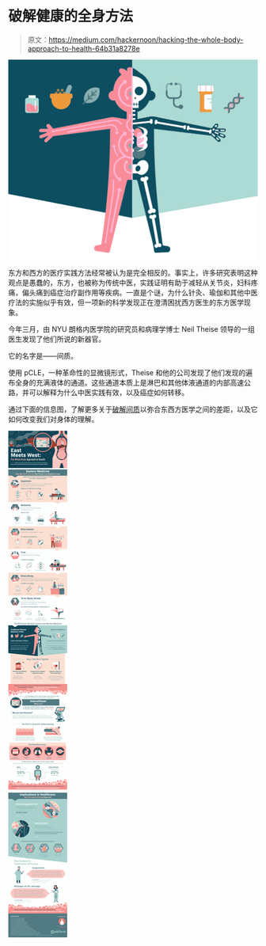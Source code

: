 # 破解健康的全身方法

> 原文：<https://medium.com/hackernoon/hacking-the-whole-body-approach-to-health-64b31a8278e>

![](img/d855815992bfec630fb5d1ae10af8369.png)

东方和西方的医疗实践方法经常被认为是完全相反的。事实上，许多研究表明这种观点是愚蠢的，东方，也被称为传统中医，实践证明有助于减轻从关节炎，妇科疼痛，偏头痛到癌症治疗副作用等疾病。一直是个谜，为什么针灸、瑜伽和其他中医疗法的实施似乎有效，但一项新的科学发现正在澄清困扰西方医生的东方医学现象。

今年三月，由 NYU 朗格内医学院的研究员和病理学博士 Neil Theise 领导的一组医生发现了他们所说的新器官。

它的名字是――间质。

使用 pCLE，一种革命性的显微镜形式，Theise 和他的公司发现了他们发现的遍布全身的充满液体的通道。这些通道本质上是淋巴和其他体液通道的内部高速公路，并可以解释为什么中医实践有效，以及癌症如何转移。

通过下面的信息图，了解更多关于[破解间质](https://urbanmonknutrition.com/interstitium-infographic/)以弥合东西方医学之间的差距，以及它如何改变我们对身体的理解。

![](img/1088142a562b567ab21ac4febbfd7e03.png)